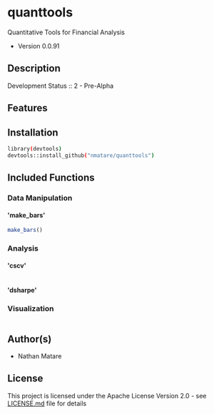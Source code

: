 # quanttools
Quantitative Tools for Financial Analysis

* Version 0.0.91

## Description

Development Status :: 2 - Pre-Alpha

## Features


## Installation
```sh
library(devtools)
devtools::install_github("nmatare/quanttools")
```

## Included Functions

### Data Manipulation

#### 'make_bars'

```R
make_bars()
```

### Analysis

#### 'cscv'

```R

```

#### 'dsharpe'


### Visualization

```R

```


Author(s)
----
* Nathan Matare 

## License

This project is licensed under the Apache License Version 2.0 - see 
[LICENSE.md](https://github.com/nmatare/quanttools/blob/master/README.md) 
file for details
